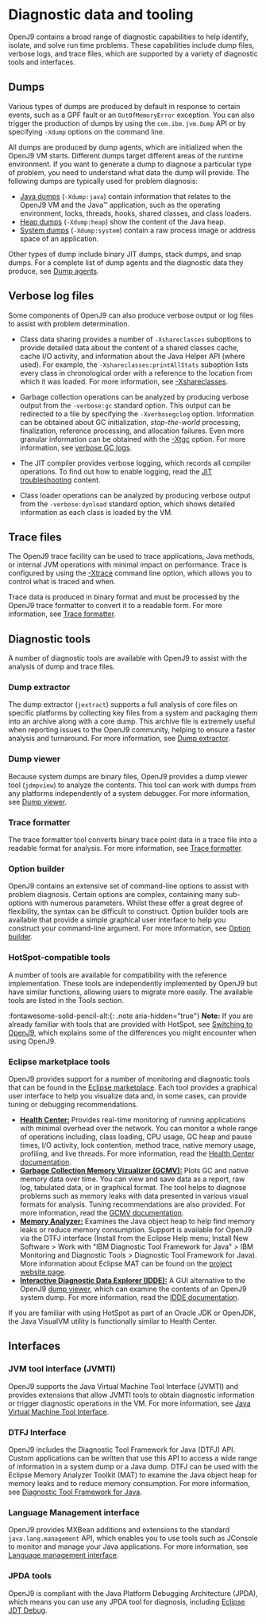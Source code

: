 <!--
* Copyright (c) 2017, 2021 IBM Corp. and others
*
* This program and the accompanying materials are made
* available under the terms of the Eclipse Public License 2.0
* which accompanies this distribution and is available at
* https://www.eclipse.org/legal/epl-2.0/ or the Apache
* License, Version 2.0 which accompanies this distribution and
* is available at https://www.apache.org/licenses/LICENSE-2.0.
*
* This Source Code may also be made available under the
* following Secondary Licenses when the conditions for such
* availability set forth in the Eclipse Public License, v. 2.0
* are satisfied: GNU General Public License, version 2 with
* the GNU Classpath Exception [1] and GNU General Public
* License, version 2 with the OpenJDK Assembly Exception [2].
*
* [1] https://www.gnu.org/software/classpath/license.html
* [2] http://openjdk.java.net/legal/assembly-exception.html
*
* SPDX-License-Identifier: EPL-2.0 OR Apache-2.0 OR GPL-2.0 WITH
* Classpath-exception-2.0 OR LicenseRef-GPL-2.0 WITH Assembly-exception
-->

# Diagnostic data and tooling

OpenJ9 contains a broad range of diagnostic capabilities to help identify, isolate, and solve run time problems. These capabilities include dump files, verbose logs, and trace files, which are supported by a variety of diagnostic tools and interfaces.  

## Dumps

Various types of dumps are produced by default in response to certain events, such as a GPF fault or an `OutOfMemoryError` exception. You can also trigger the production of dumps by using the `com.ibm.jvm.Dump` API or by specifying `-Xdump` options on the command line.

All dumps are produced by dump agents, which are initialized when the OpenJ9 VM starts. Different dumps target different areas of the runtime environment. If you want to generate a dump to diagnose a particular type of problem, you need to understand what data the dump will provide. The following dumps are typically used for problem diagnosis:   

- [Java dumps](dump_javadump.md) (`-Xdump:java`) contain information that relates to the OpenJ9 VM and the Java&trade; application, such as the operating environment, locks, threads, hooks, shared classes, and class loaders.
- [Heap dumps](dump_heapdump.md) (`-Xdump:heap`) show the content of the Java heap.
- [System dumps](dump_systemdump.md) (`-Xdump:system`) contain a raw process image or address space of an application.  

Other types of dump include binary JIT dumps, stack dumps, and snap dumps. For a complete list of dump agents and the diagnostic data they produce, see [Dump agents](xdump.md#dump-agents).

## Verbose log files

Some components of OpenJ9 can also produce verbose output or log files to assist with problem determination.

- Class data sharing provides a number of `-Xshareclasses` suboptions to provide detailed data about the content of a shared classes cache, cache I/O activity, and information about the Java Helper API (where used). For example, the `-Xshareclasses:printAllStats` suboption lists every class in chronological order with a reference to the location from which it was loaded. For more information, see [-Xshareclasses](xshareclasses.md).   

- Garbage collection operations can be analyzed by producing verbose output from the `-verbose:gc` standard option. This output can be redirected to a file by specifying the `-Xverbosegclog` option. Information can be obtained about GC initialization, *stop-the-world* processing, finalization, reference processing, and allocation failures. Even more granular information can be obtained with the [-Xtgc](xtgc.md) option. For more information, see [verbose GC logs](vgclog.md).

- The JIT compiler provides verbose logging, which records all compiler operations. To find out how to enable logging, read the [JIT troubleshooting](jit.md#troubleshooting) content.

- Class loader operations can be analyzed by producing verbose output from the `-verbose:dynload` standard option, which shows detailed information as each class is loaded by the VM.


## Trace files

The OpenJ9 trace facility can be used to trace applications, Java methods, or internal JVM operations with minimal impact on performance. Trace is configured by using the [-Xtrace](xtrace.md) command line option, which allows you to control what is traced and when.

Trace data is produced in binary format and must be processed by the OpenJ9 trace formatter to convert it to a readable form. For more information, see [Trace formatter](tool_traceformat.md).

## Diagnostic tools

A number of diagnostic tools are available with OpenJ9 to assist with the analysis of dump and trace files.

### Dump extractor

The dump extractor (`jextract`) supports a full analysis of core files on specific platforms by collecting key files from a system and packaging them into an archive along with a core dump. This archive file is extremely useful when reporting issues to the OpenJ9
community, helping to ensure a faster analysis and turnaround. For more information, see
[Dump extractor](tool_jextract.md).

### Dump viewer

Because system dumps are binary files, OpenJ9 provides a dump viewer tool (`jdmpview`) to analyze the contents. This tool can work with dumps from any platforms independently of a system debugger. For more information, see [Dump viewer](tool_jdmpview.md).

### Trace formatter

The trace formatter tool converts binary trace point data in a trace file into a readable format for analysis. For more information, see
[Trace formatter](tool_traceformat.md).

### Option builder

OpenJ9 contains an extensive set of command-line options to assist with problem diagnosis. Certain options are complex, containing
many sub-options with numerous parameters. Whilst these offer a great degree of flexibility, the syntax can be difficult to construct.
Option builder tools are available that provide a simple graphical user interface to help you construct your command-line argument.
For more information, see [Option builder](tool_builder.md).

### HotSpot-compatible tools

A number of tools are available for compatibility with the reference implementation. These tools are independently implemented by
OpenJ9 but have similar functions, allowing users to migrate more easily. The available tools are listed in the Tools section.  

:fontawesome-solid-pencil-alt:{: .note aria-hidden="true"} **Note:** If you are already familiar with tools that are provided with HotSpot, see [Switching to OpenJ9](tool_migration.md), which explains some of the differences you might encounter when using OpenJ9.

### Eclipse marketplace tools

OpenJ9 provides support for a number of monitoring and diagnostic tools that can be found in the [Eclipse marketplace](https://marketplace.eclipse.org/). Each tool provides a graphical user interface to help you visualize data and, in some cases, can provide tuning or debugging recommendations.

- [**Health Center:**](https://marketplace.eclipse.org/content/ibm-monitoring-and-diagnostic-tools-health-center) Provides real-time monitoring of running applications with minimal overhead over the network. You can monitor a whole range of operations including, class loading, CPU usage, GC heap and pause times, I/O activity, lock contention, method trace, native memory usage, profiling, and live threads. For more information, read the [Health Center documentation](https://www.ibm.com/support/knowledgecenter/en/SS3KLZ/com.ibm.java.diagnostics.healthcenter.doc/homepage/plugin-homepage-hc.html).
- [**Garbage Collection Memory Vizualizer (GCMV):**](https://marketplace.eclipse.org/content/ibm-monitoring-and-diagnostic-tools-garbage-collection-and-memory-visualizer-gcmv) Plots GC and native memory data over time. You can view and save data as a report, raw log, tabulated data, or in graphical format. The tool helps to diagnose problems such as memory leaks with data presented in various visual formats for analysis. Tuning recommendations are also provided. For more information, read the [GCMV documentation](https://www.ibm.com/support/knowledgecenter/en/SS3KLZ/com.ibm.java.diagnostics.visualizer.doc/homepage/plugin-homepage-gcmv.html).
- [**Memory Analyzer:**](https://marketplace.eclipse.org/content/memory-analyzer-0) Examines the Java object heap to help find memory leaks or reduce memory consumption. Support is available for OpenJ9 via the DTFJ interface (Install from the Eclipse Help menu; Install New Software > Work with "IBM Diagnostic Tool Framework for Java" > IBM Monitoring and Diagnostic Tools > Diagnostic Tool Framework for Java). More information about Eclipse MAT can be found on the [project website page](https://www.eclipse.org/mat/).
- [**Interactive Diagnostic Data Explorer (IDDE):**](https://marketplace.eclipse.org/content/ibm-monitoring-and-diagnostic-tools-interactive-diagnostic-data-explorer-idde) A GUI alternative to the OpenJ9 [dump viewer](tool_jdmpview.md), which can examine the contents of an OpenJ9 system dump. For more information, read the [IDDE documentation](https://www.ibm.com/support/knowledgecenter/en/SS3KLZ/com.ibm.java.diagnostics.idde.doc/homepage/plugin-homepage-idde.html).

If you are familiar with using HotSpot as part of an Oracle JDK or OpenJDK, the Java VisualVM utility is functionally similar to Health Center.

## Interfaces

### JVM tool interface (JVMTI)

OpenJ9 supports the Java Virtual Machine Tool Interface (JVMTI) and provides extensions that allow JVMTI tools to obtain diagnostic information or trigger diagnostic operations in the VM. For more information, see [Java Virtual Machine Tool Interface](interface_jvmti.md).

### DTFJ Interface

OpenJ9 includes the Diagnostic Tool Framework for Java (DTFJ) API. Custom applications can be written that use this API to access a wide range of information in a system dump or a Java dump. DTFJ can be used with the Eclipse Memory Analyzer Toolkit (MAT) to examine the Java object heap for memory leaks and to reduce memory consumption. For more information, see [Diagnostic Tool Framework for Java](interface_dtfj.md).

### Language Management interface

OpenJ9 provides MXBean additions and extensions to the standard `java.lang.management` API, which enables you to use tools such as JConsole to monitor and manage your Java applications. For more information, see [Language management interface](interface_lang_management.md).

### JPDA tools

OpenJ9 is compliant with the Java Platform Debugging Architecture (JPDA), which means you can use any JPDA tool for diagnosis, including [Eclipse JDT Debug](https://www.eclipse.org/eclipse/debug/index.php).




<!-- ==== END OF TOPIC ==== dump_overview.md ==== -->

